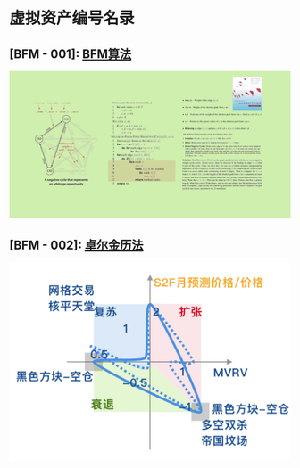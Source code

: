 # 虚拟资产编号名录

## \[BFM - 001\]: [BFM算法](https://www.bfm-unity.com/qian-xian/research-institute-development/suan-fa-yan-jiu-yuan)

![Bellman-Ford&#x7B97;&#x6CD5;&#x7814;&#x7A76;](../../.gitbook/assets/b49d19a6fef2385395ae687a10007929.png)

## \[BFM - 002\]: [卓尔金历法](https://www.bfm-unity.com/qian-xian/management-cockpit-operation/ling-hang-duo-lei-da)

![](../../.gitbook/assets/zhuo-er-jin-li-fa-lei-da-.png)

